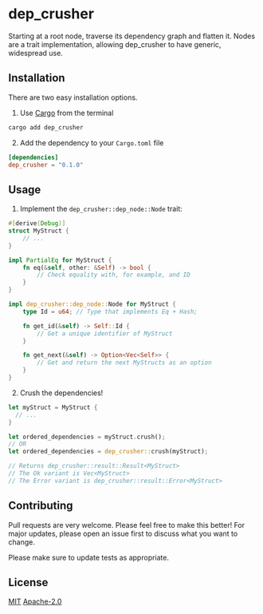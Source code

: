# dep_crusher

Starting at a root node, traverse its dependency graph and flatten it. Nodes are a trait implementation, allowing dep_crusher to have generic, widespread use.

## Installation
There are two easy installation options.
1. Use [Cargo](https://doc.rust-lang.org/cargo/getting-started/installation.html) from the terminal
```bash
cargo add dep_crusher
```
2. Add the dependency to your ```Cargo.toml``` file
```toml
[dependencies]
dep_crusher = "0.1.0"
```

## Usage

1. Implement the ```dep_crusher::dep_node::Node``` trait:
```rust
#[derive(Debug)]
struct MyStruct {
    // ...
}

impl PartialEq for MyStruct {
    fn eq(&self, other: &Self) -> bool {
        // Check equality with, for example, and ID
    }
}

impl dep_crusher::dep_node::Node for MyStruct {
    type Id = u64; // Type that implements Eq + Hash;

    fn get_id(&self) -> Self::Id {
        // Get a unique identifier of MyStruct
    }

    fn get_next(&self) -> Option<Vec<Self>> {
        // Get and return the next MyStructs as an option
    }
}
```

2. Crush the dependencies!
```rust
let myStruct = MyStruct {
  // ...
}

let ordered_dependencies = myStruct.crush();
// OR
let ordered_dependencies = dep_crusher::crush(myStruct);

// Returns dep_crusher::result::Result<MyStruct>
// The Ok variant is Vec<MyStruct>
// The Error variant is dep_crusher::result::Error<MyStruct>
```

## Contributing

Pull requests are very welcome. Please feel free to make this better! For major updates, please open an issue first to discuss what you want to change.

Please make sure to update tests as appropriate.

## License

[MIT](https://choosealicense.com/licenses/mit/)
[Apache-2.0](https://choosealicense.com/licenses/apache-2.0/)
